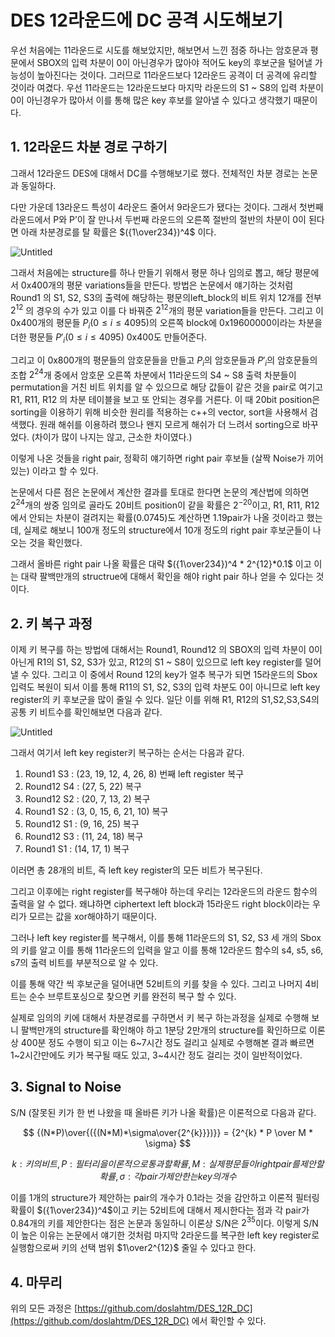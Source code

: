 # DES 12라운드에 DC 공격 시도해보기

우선 처음에는 11라운드로 시도를 해보았지만, 해보면서 느낀 점중 하나는 암호문과 평문에서 SBOX의 입력 차분이 0이 아닌경우가 많아야 적어도 key의 후보군을 털어낼 가능성이 높아진다는 것이다. 그러므로 11라운드보다 12라운드 공격이 더 공격에 유리할 것이라 여겼다. 우선 11라운드는 12라운드보다 마지막 라운드의 S1 ~ S8의 입력 차분이 0이 아닌경우가 많아서 이를 통해 많은 key 후보를 알아낼 수 있다고 생각했기 때문이다.

## 1. 12라운드 차분 경로 구하기

그래서 12라운드 DES에 대해서 DC를 수행해보기로 했다. 전체적인 차분 경로는 논문과 동일하다.

다만 가운데 13라운드 특성이 4라운드 줄어서 9라운드가 됐다는 것이다. 그래서 첫번째 라운드에서 P와 P’이 잘 만나서 두번째 라운드의 오른쪽 절반의 절반의 차분이 0이 된다면 아래 차분경로를 탈 확률은 $({1\over234})^4$ 이다.

![Untitled](DES%2012%E1%84%85%E1%85%A1%E1%84%8B%E1%85%AE%E1%86%AB%E1%84%83%E1%85%B3%E1%84%8B%E1%85%A6%20DC%20%E1%84%80%E1%85%A9%E1%86%BC%E1%84%80%E1%85%A7%E1%86%A8%20%E1%84%89%E1%85%B5%E1%84%83%E1%85%A9%E1%84%92%E1%85%A2%E1%84%87%E1%85%A9%E1%84%80%E1%85%B5%20bcf7225bf9064f02873726d6f4038793/Untitled.png)

그래서 처음에는 structure를 하나 만들기 위해서 평문 하나 임의로 뽑고, 해당 평문에서 0x400개의 평문 variations들을 만든다. 방법은 논문에서 얘기하는 것처럼 Round1 의 S1, S2, S3의 출력에 해당하는 평문의left_block의 비트 위치 12개를 전부 $2^{12}$ 의 경우의 수가 있고 이를 다 바꿔준 $2^{12}$개의 평문 variation들을 만든다. 그리고 이 0x400개의 평문들 $P_i(0≤i≤4095)$의 오른쪽 block에 0x19600000이라는 차분을 더한 평문들 ${P'_i}(0≤i≤4095)$ 0x400도 만들어준다.

그리고 이 0x800개의 평문들의 암호문들을 만들고 $P_i$의 암호문들과 $P'_i$의 암호문들의 조합 $2^{24}$개 중에서 암호문 오른쪽 차분에서 11라운드의 S4 ~ S8 출력 차분들이 permutation을 거친 비트 위치를 알 수 있으므로 해당 값들이 같은 것을 pair로 여기고 R1, R11, R12 의 차분 테이블을 보고 또 안되는 경우를 거른다. 이 때 20bit position은 sorting을 이용하기 위해 비슷한 원리를 적용하는 c++의 vector, sort을 사용해서 검색했다. 원래 해쉬를 이용하려 했으나 왠지 모르게 해쉬가 더 느려서 sorting으로 바꾸었다. (차이가 많이 나지는 않고, 근소한 차이였다.)

이렇게 나온 것들을 right pair, 정확히 얘기하면 right pair 후보들 (살짝 Noise가 끼어있는) 이라고 할 수 있다.

논문에서 다른 점은 논문에서 계산한 결과를 토대로 한다면 논문의 계산법에 의하면 $2^{24}$개의 쌍중 임의로 골라도 20비트 position이 같을 확률은 $2^{-20}$이고, R1, R11, R12에서 안되는 차분이 걸려지는 확률(0.0745)도 계산하면 1.19pair가 나올 것이라고 했는데, 실제로 해보니 100개 정도의 structure에서 10개 정도의 right pair 후보군들이 나오는 것을 확인했다.

그래서 올바른 right pair 나올 확률은 대략 $({1\over234})^4 * 2^{12}*0.1$ 이고 이는 대략 팔백만개의 structrue에 대해서 확인을 해야 right pair 하나 얻을 수 있다는 것이다.

## 2. 키 복구 과정

이제 키 복구를 하는 방법에 대해서는 Round1, Round12 의 SBOX의 입력 차분이 0이 아닌게 R1의 S1, S2, S3가 있고, R12의 S1 ~ S8이 있으므로 left key register를 덜어낼 수 있다. 그리고 이 중에서 Round 12의 key가 얼추 복구가 되면 15라운드의 Sbox입력도 복원이 되서 이를 통해 R11의 S1, S2, S3의 입력 차분도 0이 아니므로 left key register의 키 후보군을 많이 줄일 수 있다. 일단 이를 위해 R1, R12의 S1,S2,S3,S4의 공통 키 비트수를 확인해보면 다음과 같다.

![Untitled](DES%2012%E1%84%85%E1%85%A1%E1%84%8B%E1%85%AE%E1%86%AB%E1%84%83%E1%85%B3%E1%84%8B%E1%85%A6%20DC%20%E1%84%80%E1%85%A9%E1%86%BC%E1%84%80%E1%85%A7%E1%86%A8%20%E1%84%89%E1%85%B5%E1%84%83%E1%85%A9%E1%84%92%E1%85%A2%E1%84%87%E1%85%A9%E1%84%80%E1%85%B5%20bcf7225bf9064f02873726d6f4038793/Untitled%201.png)

그래서 여기서 left key register키 복구하는 순서는 다음과 같다.

1. Round1 S3 : (23, 19, 12, 4, 26, 8) 번째 left register 복구
2. Round12 S4 : (27, 5, 22) 복구
3. Round12 S2 : (20, 7, 13, 2) 복구
4. Round1 S2 : (3, 0, 15, 6, 21, 10) 복구
5. Round12 S1 : (9, 16, 25) 복구
6. Round12 S3 : (11, 24, 18) 복구
7. Round1 S1 : (14, 17, 1) 복구

이러면 총 28개의 비트, 즉 left key register의 모든 비트가 복구된다.

그리고 이후에는 right register를 복구해야 하는데 우리는 12라운드의 라운드 함수의 출력을 알 수 없다. 왜냐하면 ciphertext left block과 15라운드 right block이라는 우리가 모르는 값을 xor해야하기 때문이다. 

그러나 left key register를 복구해서, 이를 통해 11라운드의 S1, S2, S3 세 개의 Sbox의 키를 알고 이를 통해 11라운드의 입력을 알고 이를 통해 12라운드 함수의 s4, s5, s6, s7의 출력 비트를 부분적으로 알 수 있다.

이를 통해 약간 씩 후보군을 덜어내면 52비트의 키를 찾을 수 있다. 그리고 나머지 4비트는 순수 브루트포싱으로 찾으면 키를 완전히 복구 할 수 있다.

실제로 임의의 키에 대해서 차분경로를 구하면서 키 복구 하는과정을 실제로 수행해 보니 팔백만개의 structure를 확인해야 하고 1분당 2만개의 structure를 확인하므로 이론상 400분 정도 수행이 되고 이는 6~7시간 정도 걸리고 실제로 수행해본 결과 빠르면 1~2시간만에도 키가 복구될 때도 있고, 3~4시간 정도 걸리는 것이 일반적이었다. 

## 3. Signal to Noise

S/N (잘못된 키가 한 번 나왔을 때 올바른 키가 나올 확률)은 이론적으로 다음과 같다.

$$
{(N*P)\over{({(N*M)*\sigma\over{2^{k}}})}} = {2^{k} * P \over M * \sigma} 
$$

$$
k: 키의 비트, P: 필터리을 이론적으로 통과할 확률, M: 실제 평문들이 right pair를 제안할 확률,\sigma: 각 pair가 제안한는 key의 개수
$$

이를 1개의 structure가 제안하는 pair의 개수가 0.1라는 것을 감안하고 이론적 필터링 확률이 $({1\over234})^4$이고 키는 52비트에 대해서 제시한다는 점과 각 pair가 0.84개의 키를 제안한다는 점은 논문과 동일하니 이론상 S/N은 $2^{35}$이다. 이렇게 S/N이 높은 이유는 논문에서 얘기한 것처럼 마지막 2라운드를 복구한 left key register로 실행함으로써 키의 선택 범위 $1\over2^{12}$ 줄일 수 있다고 한다.

## 4. 마무리

위의 모든 과정은 [https://github.com/doslahtm/DES_12R_DC](https://github.com/doslahtm/DES_12R_DC) 에서 확인할 수 있다.